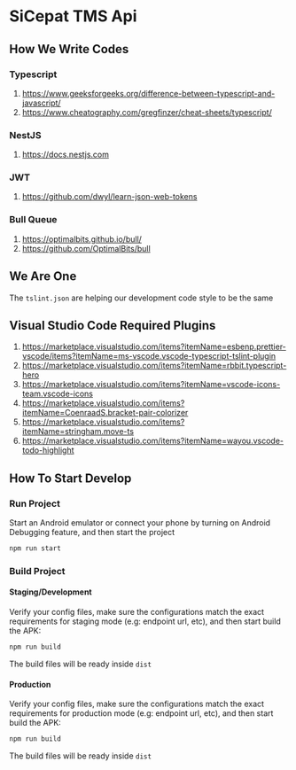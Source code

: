 # SiCepat TMS Api

## How We Write Codes

### Typescript
1. https://www.geeksforgeeks.org/difference-between-typescript-and-javascript/
2. https://www.cheatography.com/gregfinzer/cheat-sheets/typescript/

### NestJS
1. https://docs.nestjs.com

### JWT
1. https://github.com/dwyl/learn-json-web-tokens

### Bull Queue
1. https://optimalbits.github.io/bull/
2. https://github.com/OptimalBits/bull


## We Are One
The `tslint.json` are helping our development code style to be the same


## Visual Studio Code Required Plugins
1. https://marketplace.visualstudio.com/items?itemName=esbenp.prettier-vscode/items?itemName=ms-vscode.vscode-typescript-tslint-plugin
2. https://marketplace.visualstudio.com/items?itemName=rbbit.typescript-hero
3. https://marketplace.visualstudio.com/items?itemName=vscode-icons-team.vscode-icons
4. https://marketplace.visualstudio.com/items?itemName=CoenraadS.bracket-pair-colorizer
5. https://marketplace.visualstudio.com/items?itemName=stringham.move-ts
6. https://marketplace.visualstudio.com/items?itemName=wayou.vscode-todo-highlight

## How To Start Develop

### Run Project

Start an Android emulator or connect your phone by turning on Android Debugging feature, and then start the project
```bash
npm run start
```

### Build Project

#### Staging/Development
Verify your config files, make sure the configurations match the exact requirements for staging mode (e.g: endpoint url, etc), and then start build the APK:
```bash
npm run build
```

The build files will be ready inside `dist`

#### Production
Verify your config files, make sure the configurations match the exact requirements for production mode (e.g: endpoint url, etc), and then start build the APK:
```bash
npm run build
```

The build files will be ready inside `dist`
